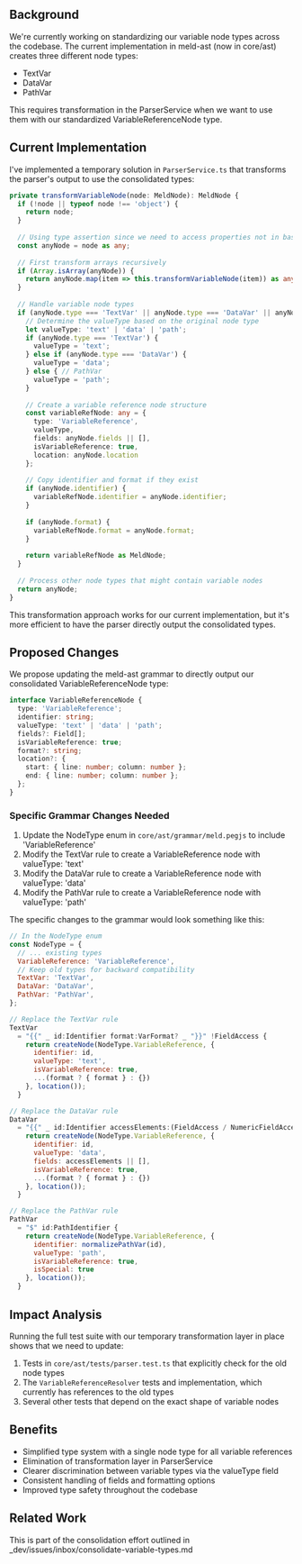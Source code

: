 ## Background

We're currently working on standardizing our variable node types across the codebase. The current implementation in meld-ast (now in core/ast) creates three different node types:

- TextVar
- DataVar
- PathVar

This requires transformation in the ParserService when we want to use them with our standardized VariableReferenceNode type.

## Current Implementation

I've implemented a temporary solution in `ParserService.ts` that transforms the parser's output to use the consolidated types:

```typescript
private transformVariableNode(node: MeldNode): MeldNode {
  if (!node || typeof node !== 'object') {
    return node;
  }
  
  // Using type assertion since we need to access properties not in base MeldNode
  const anyNode = node as any;
  
  // First transform arrays recursively
  if (Array.isArray(anyNode)) {
    return anyNode.map(item => this.transformVariableNode(item)) as any;
  }
  
  // Handle variable node types
  if (anyNode.type === 'TextVar' || anyNode.type === 'DataVar' || anyNode.type === 'PathVar') {
    // Determine the valueType based on the original node type
    let valueType: 'text' | 'data' | 'path';
    if (anyNode.type === 'TextVar') {
      valueType = 'text';
    } else if (anyNode.type === 'DataVar') {
      valueType = 'data';
    } else { // PathVar
      valueType = 'path';
    }
    
    // Create a variable reference node structure
    const variableRefNode: any = {
      type: 'VariableReference',
      valueType,
      fields: anyNode.fields || [],
      isVariableReference: true,
      location: anyNode.location
    };
    
    // Copy identifier and format if they exist
    if (anyNode.identifier) {
      variableRefNode.identifier = anyNode.identifier;
    }
    
    if (anyNode.format) {
      variableRefNode.format = anyNode.format;
    }
    
    return variableRefNode as MeldNode;
  }
  
  // Process other node types that might contain variable nodes
  return anyNode;
}
```

This transformation approach works for our current implementation, but it's more efficient to have the parser directly output the consolidated types.

## Proposed Changes

We propose updating the meld-ast grammar to directly output our consolidated VariableReferenceNode type:

```typescript
interface VariableReferenceNode {
  type: 'VariableReference';
  identifier: string;
  valueType: 'text' | 'data' | 'path';
  fields?: Field[];
  isVariableReference: true;
  format?: string;
  location?: {
    start: { line: number; column: number };
    end: { line: number; column: number };
  };
}
```

### Specific Grammar Changes Needed

1. Update the NodeType enum in `core/ast/grammar/meld.pegjs` to include 'VariableReference'
2. Modify the TextVar rule to create a VariableReference node with valueType: 'text'
3. Modify the DataVar rule to create a VariableReference node with valueType: 'data'
4. Modify the PathVar rule to create a VariableReference node with valueType: 'path'

The specific changes to the grammar would look something like this:

```javascript
// In the NodeType enum
const NodeType = {
  // ... existing types
  VariableReference: 'VariableReference',
  // Keep old types for backward compatibility
  TextVar: 'TextVar',
  DataVar: 'DataVar',
  PathVar: 'PathVar',
};

// Replace the TextVar rule
TextVar
  = "{{" _ id:Identifier format:VarFormat? _ "}}" !FieldAccess {
    return createNode(NodeType.VariableReference, {
      identifier: id,
      valueType: 'text',
      isVariableReference: true,
      ...(format ? { format } : {})
    }, location());
  }

// Replace the DataVar rule 
DataVar
  = "{{" _ id:Identifier accessElements:(FieldAccess / NumericFieldAccess / ArrayAccess)* format:VarFormat? _ "}}" {
    return createNode(NodeType.VariableReference, {
      identifier: id,
      valueType: 'data',
      fields: accessElements || [],
      isVariableReference: true,
      ...(format ? { format } : {})
    }, location());
  }

// Replace the PathVar rule
PathVar
  = "$" id:PathIdentifier {
    return createNode(NodeType.VariableReference, {
      identifier: normalizePathVar(id),
      valueType: 'path',
      isVariableReference: true,
      isSpecial: true
    }, location());
  }
```

## Impact Analysis

Running the full test suite with our temporary transformation layer in place shows that we need to update:

1. Tests in `core/ast/tests/parser.test.ts` that explicitly check for the old node types
2. The `VariableReferenceResolver` tests and implementation, which currently has references to the old types
3. Several other tests that depend on the exact shape of variable nodes

## Benefits

- Simplified type system with a single node type for all variable references
- Elimination of transformation layer in ParserService
- Clearer discrimination between variable types via the valueType field
- Consistent handling of fields and formatting options
- Improved type safety throughout the codebase

## Related Work

This is part of the consolidation effort outlined in _dev/issues/inbox/consolidate-variable-types.md 